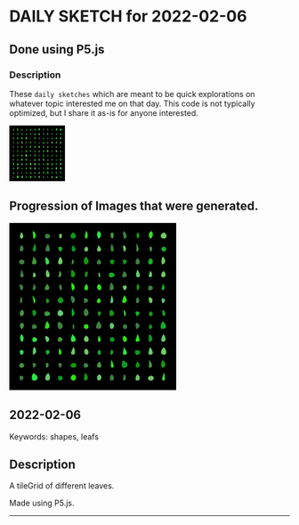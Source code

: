 # DAILY SKETCH for 2022-02-06

## Done using P5.js

### Description

These `daily sketches` which are meant to be quick explorations     on whatever topic interested me on that day. This code is not typically optimized, but I share it as-is     for anyone interested.

<img src = 'images/keep_2022-02-06-18-55-24.png' width = '100'> 

## Progression of Images that were generated.

<img src = 'images/keep_2022-02-06-18-55-24.png' width = '300'> 




## 2022-02-06
Keywords:  shapes, leafs
 

## Description 

 A tileGrid of different leaves. 

Made using P5.js. 

-----

